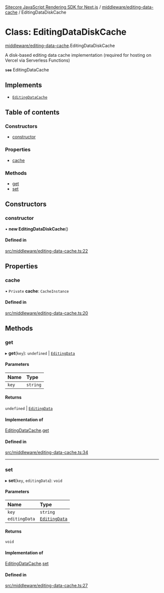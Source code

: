 [Sitecore JavaScript Rendering SDK for Next.js](../README.md) / [middleware/editing-data-cache](../modules/middleware_editing_data_cache.md) / EditingDataDiskCache

# Class: EditingDataDiskCache

[middleware/editing-data-cache](../modules/middleware_editing_data_cache.md).EditingDataDiskCache

A disk-based editing data cache implementation (required for hosting on Vercel via Serverless Functions)

**`see`** EditingDataCache

## Implements

- [`EditingDataCache`](../interfaces/middleware_editing_data_cache.EditingDataCache.md)

## Table of contents

### Constructors

- [constructor](middleware_editing_data_cache.EditingDataDiskCache.md#constructor)

### Properties

- [cache](middleware_editing_data_cache.EditingDataDiskCache.md#cache)

### Methods

- [get](middleware_editing_data_cache.EditingDataDiskCache.md#get)
- [set](middleware_editing_data_cache.EditingDataDiskCache.md#set)

## Constructors

### constructor

• **new EditingDataDiskCache**()

#### Defined in

[src/middleware/editing-data-cache.ts:22](https://github.com/Sitecore/jss/blob/c1078945/packages/sitecore-jss-nextjs/src/middleware/editing-data-cache.ts#L22)

## Properties

### cache

• `Private` **cache**: `CacheInstance`

#### Defined in

[src/middleware/editing-data-cache.ts:20](https://github.com/Sitecore/jss/blob/c1078945/packages/sitecore-jss-nextjs/src/middleware/editing-data-cache.ts#L20)

## Methods

### get

▸ **get**(`key`): `undefined` \| [`EditingData`](../modules/sharedTypes_editing_data.md#editingdata)

#### Parameters

| Name | Type |
| :------ | :------ |
| `key` | `string` |

#### Returns

`undefined` \| [`EditingData`](../modules/sharedTypes_editing_data.md#editingdata)

#### Implementation of

[EditingDataCache](../interfaces/middleware_editing_data_cache.EditingDataCache.md).[get](../interfaces/middleware_editing_data_cache.EditingDataCache.md#get)

#### Defined in

[src/middleware/editing-data-cache.ts:34](https://github.com/Sitecore/jss/blob/c1078945/packages/sitecore-jss-nextjs/src/middleware/editing-data-cache.ts#L34)

___

### set

▸ **set**(`key`, `editingData`): `void`

#### Parameters

| Name | Type |
| :------ | :------ |
| `key` | `string` |
| `editingData` | [`EditingData`](../modules/sharedTypes_editing_data.md#editingdata) |

#### Returns

`void`

#### Implementation of

[EditingDataCache](../interfaces/middleware_editing_data_cache.EditingDataCache.md).[set](../interfaces/middleware_editing_data_cache.EditingDataCache.md#set)

#### Defined in

[src/middleware/editing-data-cache.ts:27](https://github.com/Sitecore/jss/blob/c1078945/packages/sitecore-jss-nextjs/src/middleware/editing-data-cache.ts#L27)
